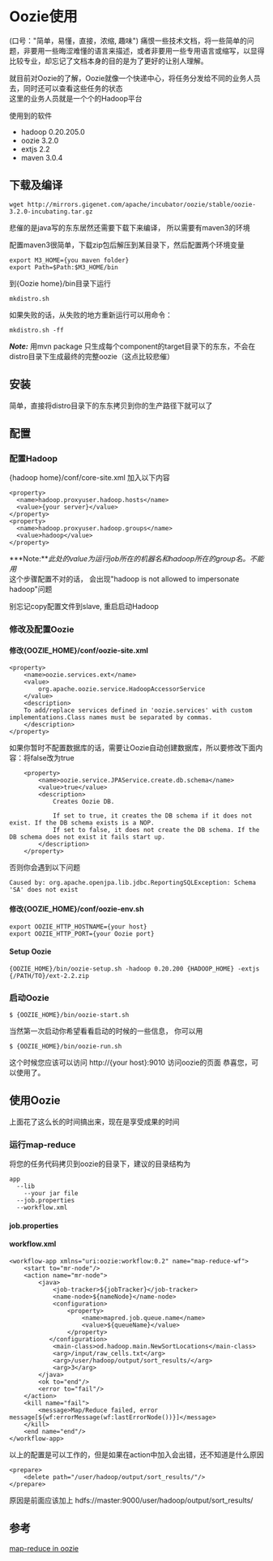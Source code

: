 # Oozie使用
(口号："简单，易懂，直接，浓缩, 趣味") 痛恨一些技术文档，将一些简单的问题，非要用一些晦涩难懂的语言来描述，或者非要用一些专用语言或缩写，以显得比较专业，却忘记了文档本身的目的是为了更好的让别人理解。

就目前对Oozie的了解，Oozie就像一个快递中心，将任务分发给不同的业务人员去，同时还可以查看这些任务的状态    
这里的业务人员就是一个个的Hadoop平台   


使用到的软件

- hadoop 0.20.205.0
- oozie  3.2.0
- extjs  2.2
- maven  3.0.4

## 下载及编译
	wget http://mirrors.gigenet.com/apache/incubator/oozie/stable/oozie-3.2.0-incubating.tar.gz

悲催的是java写的东东居然还需要下载下来编译， 所以需要有maven3的环境

配置maven3很简单，下载zip包后解压到某目录下，然后配置两个环境变量

	export M3_HOME={you maven folder}
	export Path=$Path:$M3_HOME/bin

到{Oozie home}/bin目录下运行

	mkdistro.sh

如果失败的话，从失败的地方重新运行可以用命令：      

	mkdistro.sh -ff

***Note:*** 用mvn package 只生成每个component的target目录下的东东，不会在distro目录下生成最终的完整oozie（这点比较悲催）

## 安装

简单，直接将distro目录下的东东拷贝到你的生产路径下就可以了


## 配置
### 配置Hadoop
{hadoop home}/conf/core-site.xml 加入以下内容

	<property>
	  <name>hadoop.proxyuser.hadoop.hosts</name>
	  <value>{your server}</value>
	</property>
	<property>
	  <name>hadoop.proxyuser.hadoop.groups</name>
	  <value>hadoop</value>
	</property>

***Note:***此处的value为运行job所在的机器名和hadoop所在的group名。不能用*     
这个步骤配置不对的话， 会出现"hadoop is not allowed to impersonate hadoop"问题

别忘记copy配置文件到slave, 重启启动Hadoop

### 修改及配置Oozie

#### 修改{OOZIE_HOME}/conf/oozie-site.xml

	<property>
		<name>oozie.services.ext</name>
		<value>
			org.apache.oozie.service.HadoopAccessorService
		</value>
		<description>
		To add/replace services defined in 'oozie.services' with custom implementations.Class names must be separated by commas.
		</description>
	</property>



如果你暂时不配置数据库的话，需要让Oozie自动创建数据库，所以要修改下面内容：将false改为true

		<property>
		    <name>oozie.service.JPAService.create.db.schema</name>
		    <value>true</value>
		    <description>
		        Creates Oozie DB.

		        If set to true, it creates the DB schema if it does not exist. If the DB schema exists is a NOP.
		        If set to false, it does not create the DB schema. If the DB schema does not exist it fails start up.
		    </description>
		</property>

否则你会遇到以下问题 

	Caused by: org.apache.openjpa.lib.jdbc.ReportingSQLException: Schema 'SA' does not exist

#### 修改{OOZIE_HOME}/conf/oozie-env.sh

	export OOZIE_HTTP_HOSTNAME={your host}
	export OOZIE_HTTP_PORT={your Oozie port}


#### Setup Oozie

	{OOZIE_HOME}/bin/oozie-setup.sh -hadoop 0.20.200 {HADOOP_HOME} -extjs {/PATH/TO}/ext-2.2.zip

### 启动Oozie

	$ {OOZIE_HOME}/bin/oozie-start.sh

当然第一次启动你希望看看启动的时候的一些信息， 你可以用

	$ {OOZIE_HOME}/bin/oozie-run.sh	

这个时候您应该可以访问 http://{your host}:9010 访问oozie的页面
恭喜您，可以使用了。

## 使用Oozie
上面花了这么长的时间搞出来，现在是享受成果的时间

### 运行map-reduce

将您的任务代码拷贝到oozie的目录下，建议的目录结构为

	app    
	  --lib    
	    --your jar file   
	  --job.properties    
	  --workflow.xml   

#### job.properties


#### workflow.xml


	<workflow-app xmlns="uri:oozie:workflow:0.2" name="map-reduce-wf">
	    <start to="mr-node"/>
	    <action name="mr-node">
	        <java>
	            <job-tracker>${jobTracker}</job-tracker>
	            <name-node>${nameNode}</name-node>
	            <configuration>
	                <property>
	                    <name>mapred.job.queue.name</name>
	                    <value>${queueName}</value>
	                </property>
	           </configuration>
	            <main-class>od.hadoop.main.NewSortLocations</main-class>
	            <arg>/input/raw_cells.txt</arg>
	            <arg>/user/hadoop/output/sort_results/</arg>
	            <arg>3</arg>
	        </java>
	        <ok to="end"/>
	        <error to="fail"/>
	    </action>
	    <kill name="fail">
	        <message>Map/Reduce failed, error message[${wf:errorMessage(wf:lastErrorNode())}]</message>
	    </kill>
	    <end name="end"/>
	</workflow-app>

以上的配置是可以工作的，但是如果在action中加入会出错，还不知道是什么原因

    <prepare>
        <delete path="/user/hadoop/output/sort_results/"/>
    </prepare>

原因是前面应该加上 hdfs://master:9000/user/hadoop/output/sort_results/


## 参考

[map-reduce in oozie](http://incubator.apache.org/oozie/map-reduce-cookbook.html)
